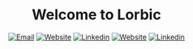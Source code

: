 <div align='center'>

# Welcome to Lorbic

</div>
  
<div align='center'>

[![Email](https://img.shields.io/badge/Lorbic-Email-yellow.svg?maxAge=3600)](mailto:lorbic@lrbc.ml)
[![Website](https://img.shields.io/badge/Lorbic-Github-black.svg?maxAge=3600)](https://github.com/lorbic/)
[![Linkedin](https://img.shields.io/badge/Lorbic-Linkedin-0077b5.svg?maxAge=3600)](https://www.linkedin.com/company/lorbic)
[![Website](https://img.shields.io/badge/Vikash-Github-black.svg?maxAge=3600)](https://github.com/vk4s/)
[![Linkedin](https://img.shields.io/badge/Vikash%20Patel-Linkedin-0077b5.svg?maxAge=3600)](https://www.linkedin.com/in/vikaspatelp83)
  
</div>
